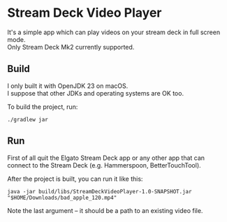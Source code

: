 # Stream Deck Video Player

It's a simple app which can play videos on your stream deck in full screen mode.  
Only Stream Deck Mk2 currently supported. 

## Build

I only built it with OpenJDK 23 on macOS.  
I suppose that other JDKs and operating systems are OK too.

To build the project, run:
```shell
./gradlew jar
```


## Run
First of all quit the Elgato Stream Deck app or any other app that can connect to the Stream Deck (e.g. Hammerspoon, BetterTouchTool).

After the project is built, you can run it like this:
```shell
java -jar build/libs/StreamDeckVideoPlayer-1.0-SNAPSHOT.jar "$HOME/Downloads/bad_apple_120.mp4"
```

Note the last argument – it should be a path to an existing video file.

